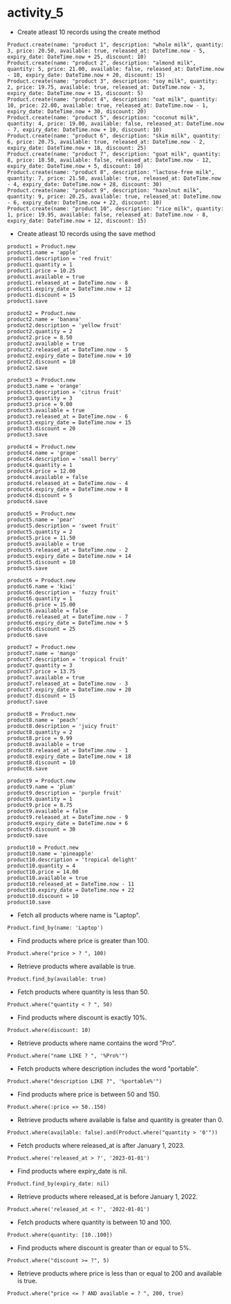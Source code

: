 # activity_5

* Create atleast 10 records using the create method

```rails=
Product.create(name: "product 1", description: "whole milk", quantity: 3, price: 20.50, available: true, released_at: DateTime.now - 5, expiry_date: DateTime.now + 25, discount: 10)
Product.create(name: "product 2", description: "almond milk", quantity: 5, price: 21.00, available: false, released_at: DateTime.now - 10, expiry_date: DateTime.now + 20, discount: 15)
Product.create(name: "product 3", description: "soy milk", quantity: 2, price: 19.75, available: true, released_at: DateTime.now - 3, expiry_date: DateTime.now + 15, discount: 5)
Product.create(name: "product 4", description: "oat milk", quantity: 10, price: 22.00, available: true, released_at: DateTime.now - 1, expiry_date: DateTime.now + 30, discount: 20)
Product.create(name: "product 5", description: "coconut milk", quantity: 4, price: 19.00, available: false, released_at: DateTime.now - 7, expiry_date: DateTime.now + 10, discount: 10)
Product.create(name: "product 6", description: "skim milk", quantity: 6, price: 20.75, available: true, released_at: DateTime.now - 2, expiry_date: DateTime.now + 18, discount: 25)
Product.create(name: "product 7", description: "goat milk", quantity: 8, price: 18.50, available: false, released_at: DateTime.now - 12, expiry_date: DateTime.now + 5, discount: 10)
Product.create(name: "product 8", description: "lactose-free milk", quantity: 7, price: 21.50, available: true, released_at: DateTime.now - 4, expiry_date: DateTime.now + 28, discount: 30)
Product.create(name: "product 9", description: "hazelnut milk", quantity: 9, price: 20.25, available: true, released_at: DateTime.now - 6, expiry_date: DateTime.now + 22, discount: 10)
Product.create(name: "product 10", description: "rice milk", quantity: 1, price: 19.95, available: false, released_at: DateTime.now - 8, expiry_date: DateTime.now + 12, discount: 15)
```

* Create atleast 10 records using the save method

```rails=
product1 = Product.new
product1.name = 'apple'
product1.description = 'red fruit'
product1.quantity = 1
product1.price = 10.25
product1.available = true
product1.released_at = DateTime.now - 8
product1.expiry_date = DateTime.now + 12
product1.discount = 15
product1.save

product2 = Product.new
product2.name = 'banana'
product2.description = 'yellow fruit'
product2.quantity = 2
product2.price = 8.50
product2.available = true
product2.released_at = DateTime.now - 5
product2.expiry_date = DateTime.now + 10
product2.discount = 10
product2.save

product3 = Product.new
product3.name = 'orange'
product3.description = 'citrus fruit'
product3.quantity = 3
product3.price = 9.00
product3.available = true
product3.released_at = DateTime.now - 6
product3.expiry_date = DateTime.now + 15
product3.discount = 20
product3.save

product4 = Product.new
product4.name = 'grape'
product4.description = 'small berry'
product4.quantity = 1
product4.price = 12.00
product4.available = false
product4.released_at = DateTime.now - 4
product4.expiry_date = DateTime.now + 8
product4.discount = 5
product4.save

product5 = Product.new
product5.name = 'pear'
product5.description = 'sweet fruit'
product5.quantity = 2
product5.price = 11.50
product5.available = true
product5.released_at = DateTime.now - 2
product5.expiry_date = DateTime.now + 14
product5.discount = 10
product5.save

product6 = Product.new
product6.name = 'kiwi'
product6.description = 'fuzzy fruit'
product6.quantity = 1
product6.price = 15.00
product6.available = false
product6.released_at = DateTime.now - 7
product6.expiry_date = DateTime.now + 5
product6.discount = 25
product6.save

product7 = Product.new
product7.name = 'mango'
product7.description = 'tropical fruit'
product7.quantity = 3
product7.price = 13.75
product7.available = true
product7.released_at = DateTime.now - 3
product7.expiry_date = DateTime.now + 20
product7.discount = 15
product7.save

product8 = Product.new
product8.name = 'peach'
product8.description = 'juicy fruit'
product8.quantity = 2
product8.price = 9.99
product8.available = true
product8.released_at = DateTime.now - 1
product8.expiry_date = DateTime.now + 18
product8.discount = 10
product8.save

product9 = Product.new
product9.name = 'plum'
product9.description = 'purple fruit'
product9.quantity = 1
product9.price = 8.75
product9.available = false
product9.released_at = DateTime.now - 9
product9.expiry_date = DateTime.now + 6
product9.discount = 30
product9.save

product10 = Product.new
product10.name = 'pineapple'
product10.description = 'tropical delight'
product10.quantity = 4
product10.price = 14.00
product10.available = true
product10.released_at = DateTime.now - 11
product10.expiry_date = DateTime.now + 22
product10.discount = 10
product10.save
```

* Fetch all products where name is "Laptop".

```ruby=
Product.find_by(name: 'Laptop') 
```

* Find products where price is greater than 100.

```ruby=
Product.where("price > ? ", 100)
```
* Retrieve products where available is true.

```ruby=
Product.find_by(available: true)
```

* Fetch products where quantity is less than 50.

```ruby=
Product.where("quantity < ? ", 50)
```

* Find products where discount is exactly 10%.

```ruby=
Product.where(discount: 10)
```

* Retrieve products where name contains the word "Pro".

```ruby=
Product.where("name LIKE ? ", '%Pro%'")
```

* Fetch products where description includes the word "portable".

```ruby=
Product.where("description LIKE ?", '%portable%'")
```

* Find products where price is between 50 and 150.

```ruby=
Product.where(:price => 50..150)
```

* Retrieve products where available is false and quantity is greater than 0.

```ruby=
Product.where(available: false).and(Product.where("quantity > '0'"))
```

* Fetch products where released_at is after January 1, 2023.

```ruby=
Product.where('released_at > ?', '2023-01-01')
```

* Find products where expiry_date is nil.

```ruby=
Product.find_by(expiry_date: nil)
```

* Retrieve products where released_at is before January 1, 2022.

```ruby=
Product.where('released_at < ?', '2022-01-01')
```

* Fetch products where quantity is between 10 and 100.

```ruby=
Product.where(quantity: [10..100])
```

* Find products where discount is greater than or equal to 5%.

```ruby=
Product.where("discount >= ?", 5)
```

* Retrieve products where price is less than or equal to 200 and available is true.

```ruby=
Product.where("price <= ? AND available = ? ", 200, true)
```